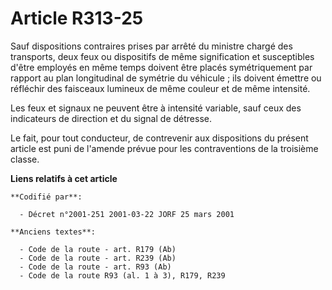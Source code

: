 # Article R313-25

Sauf dispositions contraires prises par arrêté du ministre chargé des transports, deux feux ou dispositifs de même
signification et susceptibles d'être employés en même temps doivent être placés symétriquement par rapport au plan
longitudinal de symétrie du véhicule ; ils doivent émettre ou réfléchir des faisceaux lumineux de même couleur et de même
intensité.

Les feux et signaux ne peuvent être à intensité variable, sauf ceux des indicateurs de direction et du signal de détresse.

Le fait, pour tout conducteur, de contrevenir aux dispositions du présent article est puni de l'amende prévue pour les
contraventions de la troisième classe.

**Liens relatifs à cet article**

	**Codifié par**:

	  - Décret n°2001-251 2001-03-22 JORF 25 mars 2001

	**Anciens textes**:

	  - Code de la route - art. R179 (Ab)
	  - Code de la route - art. R239 (Ab)
	  - Code de la route - art. R93 (Ab)
	  - Code de la route R93 (al. 1 à 3), R179, R239
